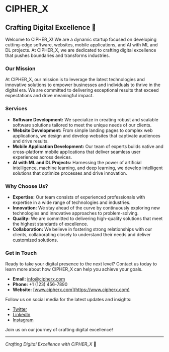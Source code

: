 # CIPHER_X

## Crafting Digital Excellence 🚀

Welcome to CIPHER_X! We are a dynamic startup focused on developing cutting-edge software, websites, mobile applications, and AI with ML and DL projects. At CIPHER_X, we are dedicated to crafting digital excellence that pushes boundaries and transforms industries.

### Our Mission

At CIPHER_X, our mission is to leverage the latest technologies and innovative solutions to empower businesses and individuals to thrive in the digital era. We are committed to delivering exceptional results that exceed expectations and drive meaningful impact.

### Services

- **Software Development:** We specialize in creating robust and scalable software solutions tailored to meet the unique needs of our clients.
- **Website Development:** From simple landing pages to complex web applications, we design and develop websites that captivate audiences and drive results.
- **Mobile Application Development:** Our team of experts builds native and cross-platform mobile applications that deliver seamless user experiences across devices.
- **AI with ML and DL Projects:** Harnessing the power of artificial intelligence, machine learning, and deep learning, we develop intelligent solutions that optimize processes and drive innovation.

### Why Choose Us?

- **Expertise:** Our team consists of experienced professionals with expertise in a wide range of technologies and industries.
- **Innovation:** We stay ahead of the curve by continuously exploring new technologies and innovative approaches to problem-solving.
- **Quality:** We are committed to delivering high-quality solutions that meet the highest standards of excellence.
- **Collaboration:** We believe in fostering strong relationships with our clients, collaborating closely to understand their needs and deliver customized solutions.

### Get in Touch

Ready to take your digital presence to the next level? Contact us today to learn more about how CIPHER_X can help you achieve your goals.

- **Email:** info@cipherx.com
- **Phone:** +1 (123) 456-7890
- **Website:** [www.cipherx.com](https://www.cipherx.com)

Follow us on social media for the latest updates and insights:

- [Twitter](https://twitter.com/cipherx)
- [LinkedIn](https://www.linkedin.com/company/cipherx)
- [Instagram](https://www.instagram.com/cipherx)

Join us on our journey of crafting digital excellence!

---

*Crafting Digital Excellence with CIPHER_X* 🌟
